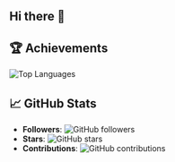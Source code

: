 ## Hi there 👋

## 🏆 Achievements

![Top Languages](https://github-readme-stats.vercel.app/api/top-langs/?username=codemaestro11&layout=compact)

## 📈 GitHub Stats

- **Followers**: ![GitHub followers](https://img.shields.io/github/followers/codemaestro11?label=Followers&style=social)
- **Stars**: ![GitHub stars](https://img.shields.io/github/stars/codemaestro11?label=Stars&style=social)
- **Contributions**: ![GitHub contributions](https://img.shields.io/github/commit-activity/m/codemaestro11?label=Commits&style=flat-square)
